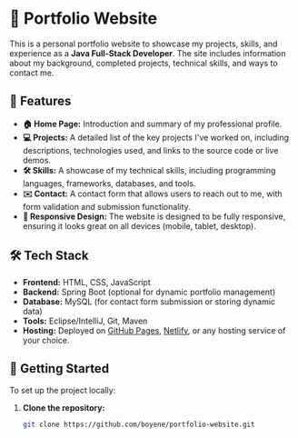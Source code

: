 # 💼 Portfolio Website

This is a personal portfolio website to showcase my projects, skills, and experience as a **Java Full-Stack Developer**. The site includes information about my background, completed projects, technical skills, and ways to contact me.

## 🌟 Features

- **🏠 Home Page:** Introduction and summary of my professional profile.
- **💻 Projects:** A detailed list of the key projects I've worked on, including descriptions, technologies used, and links to the source code or live demos.
- **🛠 Skills:** A showcase of my technical skills, including programming languages, frameworks, databases, and tools.
- **✉️ Contact:** A contact form that allows users to reach out to me, with form validation and submission functionality.
- **📱 Responsive Design:** The website is designed to be fully responsive, ensuring it looks great on all devices (mobile, tablet, desktop).

## 🛠 Tech Stack

- **Frontend:** HTML, CSS, JavaScript
- **Backend:** Spring Boot (optional for dynamic portfolio management)
- **Database:** MySQL (for contact form submission or storing dynamic data)
- **Tools:** Eclipse/IntelliJ, Git, Maven
- **Hosting:** Deployed on [GitHub Pages](https://pages.github.com/), [Netlify](https://www.netlify.com/), or any hosting service of your choice.

## 🚀 Getting Started

To set up the project locally:

1. **Clone the repository:**

   ```bash
   git clone https://github.com/boyene/portfolio-website.git
